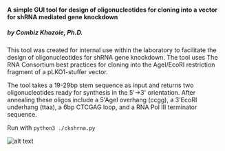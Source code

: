 #### A simple GUI tool for design of oligonucleotides for cloning into a vector for shRNA mediated gene knockdown
##### by Combiz Khozoie, Ph.D.

This tool was created for internal use within the laboratory to facilitate the design of oligonucleotides for shRNA gene knockdown.  The tool uses The RNA Consortium best practices for cloning into the AgeI/EcoRI restriction fragment of a pLKO1-stuffer vector.

The tool takes a 19-29bp stem sequence as input and returns two oligonucleotides ready for synthesis in the 5'->3' orientation.  After annealing these oligos include a 5'AgeI overhang (ccgg), a 3'EcoRI underhang (ttaa), a 6bp CTCGAG loop, and a RNA Pol III terminator sequence.

Run with `python3 ./ckshrna.py`

![alt text](https://github.com/thecombiz/ckshrnagui/blob/master/screenshot/screenshotshrna.png)

